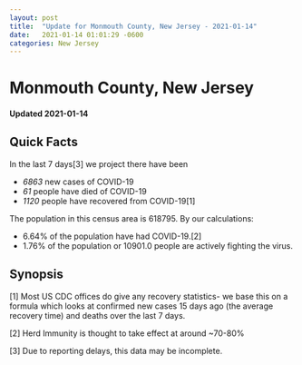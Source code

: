 ```yaml
---
layout: post
title:  "Update for Monmouth County, New Jersey - 2021-01-14"
date:   2021-01-14 01:01:29 -0600
categories: New Jersey
---
```


# Monmouth County, New Jersey
#### Updated 2021-01-14

## Quick Facts

In the last 7 days[3] we project there have been
- *6863* new cases of COVID-19
- *61* people have died of COVID-19
- *1120* people have recovered from COVID-19[1]

The population in this census area is 618795. By our calculations:
- 6.64% of the population have had COVID-19.[2]
- 1.76% of the population or 10901.0 people are actively fighting the virus.

## Synopsis




[1] Most US CDC offices do give any recovery statistics- we base this on a formula which looks at confirmed new cases
15 days ago (the average recovery time) and deaths over the last 7 days.

[2] Herd Immunity is thought to take effect at around ~70-80%

[3] Due to reporting delays, this data may be incomplete.
 
    